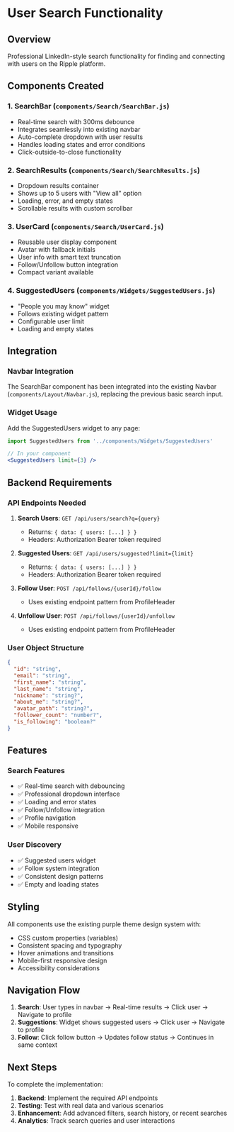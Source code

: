 # User Search Functionality

## Overview
Professional LinkedIn-style search functionality for finding and connecting with users on the Ripple platform.

## Components Created

### 1. SearchBar (`components/Search/SearchBar.js`)
- Real-time search with 300ms debounce
- Integrates seamlessly into existing navbar
- Auto-complete dropdown with user results
- Handles loading states and error conditions
- Click-outside-to-close functionality

### 2. SearchResults (`components/Search/SearchResults.js`)
- Dropdown results container
- Shows up to 5 users with "View all" option
- Loading, error, and empty states
- Scrollable results with custom scrollbar

### 3. UserCard (`components/Search/UserCard.js`)
- Reusable user display component
- Avatar with fallback initials
- User info with smart text truncation
- Follow/Unfollow button integration
- Compact variant available

### 4. SuggestedUsers (`components/Widgets/SuggestedUsers.js`)
- "People you may know" widget
- Follows existing widget pattern
- Configurable user limit
- Loading and empty states

## Integration

### Navbar Integration
The SearchBar component has been integrated into the existing Navbar (`components/Layout/Navbar.js`), replacing the previous basic search input.

### Widget Usage
Add the SuggestedUsers widget to any page:

```jsx
import SuggestedUsers from '../components/Widgets/SuggestedUsers'

// In your component
<SuggestedUsers limit={3} />
```

## Backend Requirements

### API Endpoints Needed
1. **Search Users**: `GET /api/users/search?q={query}`
   - Returns: `{ data: { users: [...] } }`
   - Headers: Authorization Bearer token required

2. **Suggested Users**: `GET /api/users/suggested?limit={limit}`
   - Returns: `{ data: { users: [...] } }`
   - Headers: Authorization Bearer token required

3. **Follow User**: `POST /api/follows/{userId}/follow`
   - Uses existing endpoint pattern from ProfileHeader

4. **Unfollow User**: `POST /api/follows/{userId}/unfollow`
   - Uses existing endpoint pattern from ProfileHeader

### User Object Structure
```json
{
  "id": "string",
  "email": "string",
  "first_name": "string",
  "last_name": "string",
  "nickname": "string?",
  "about_me": "string?",
  "avatar_path": "string?",
  "follower_count": "number?",
  "is_following": "boolean?"
}
```

## Features

### Search Features
- ✅ Real-time search with debouncing
- ✅ Professional dropdown interface
- ✅ Loading and error states
- ✅ Follow/Unfollow integration
- ✅ Profile navigation
- ✅ Mobile responsive

### User Discovery
- ✅ Suggested users widget
- ✅ Follow system integration
- ✅ Consistent design patterns
- ✅ Empty and loading states

## Styling

All components use the existing purple theme design system with:
- CSS custom properties (variables)
- Consistent spacing and typography
- Hover animations and transitions
- Mobile-first responsive design
- Accessibility considerations

## Navigation Flow

1. **Search**: User types in navbar → Real-time results → Click user → Navigate to profile
2. **Suggestions**: Widget shows suggested users → Click user → Navigate to profile
3. **Follow**: Click follow button → Updates follow status → Continues in same context

## Next Steps

To complete the implementation:

1. **Backend**: Implement the required API endpoints
2. **Testing**: Test with real data and various scenarios
3. **Enhancement**: Add advanced filters, search history, or recent searches
4. **Analytics**: Track search queries and user interactions